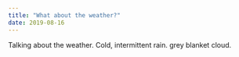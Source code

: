 ```yaml
---
title: "What about the weather?"
date: 2019-08-16
---
```


Talking about the weather.  Cold, intermittent rain. grey blanket cloud.
